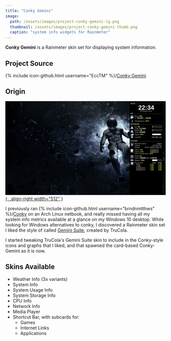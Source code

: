 ```yaml
---
title: "Conky Gemini"
image:
  path: /assets/images/project-conky-gemini-lg.png
  thumbnail: /assets/images/project-conky-gemini-thumb.png
  caption: "system info widgets for Rainmeter"
---
```


**Conky Gemini** is a Rainmeter skin set for displaying system information.

## Project Source

{% include icon-github.html username="EccTM" %}/[Conky Gemini](https://github.com/EccTM/Conky-Gemini)

## Origin

[![Conky running on my Arch Linux netbook](/assets/images/project-conky-gemini-pic1.png){: .align-right width="512" }](/assets/images/project-conky-gemini-pic1.png)

I previously ran {% include icon-github.html username="brndnmtthws" %}/[Conky](https://github.com/brndnmtthws/conky) on an Arch Linux netbook, and really missed having all my system info metrics available at a glance on my Windows 10 desktop. While looking for Windows alternatives to conky, I discovered a Rainmeter skin set I liked the style of called [Gemini Suite](https://www.deviantart.com/trucola/art/The-Gemini-Suite-805582955), created by TruCola.

I started tweaking TruCola's Gemini Suite skin to include in the Conky-style icons and graphs that I liked, and that spawned the card-based Conky-Gemini as it is now.

## Skins Available

- Weather Info (3x variants)
- System Info
- System Usage Info
- System Storage Info
- CPU Info
- Network Info
- Media Player
- Shortcut Bar, with subcards for:
  - Games
  - Internet Links
  - Applications
